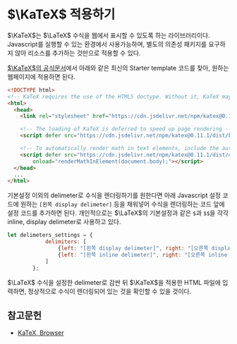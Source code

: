 <!---
title: "$\\KaTeX$ 적용하기"
category: Typesetting
language: Korean
--->

# $\KaTeX$ 적용하기

$\KaTeX$는 $\LaTeX$ 수식을 웹에서 표시할 수 있도록 하는 라이브러리이다.
Javascript를 실행할 수 있는 환경에서 사용가능하며, 별도의 의존성 패키지를
요구하지 않아 리소스를 추가하는 것만으로 적용할 수 있다.

[$\KaTeX$의 공식문서](https://katex.org/docs/browser.html)에서 아래와 같은 최신의 Starter template 코드를 찾아,
원하는 웹페이지에 적용하면 된다.

```html
<!DOCTYPE html>
<!-- KaTeX requires the use of the HTML5 doctype. Without it, KaTeX may not render properly -->
<html>
  <head>
    <link rel="stylesheet" href="https://cdn.jsdelivr.net/npm/katex@0.11.1/dist/katex.min.css" integrity="sha384-zB1R0rpPzHqg7Kpt0Aljp8JPLqbXI3bhnPWROx27a9N0Ll6ZP/+DiW/UqRcLbRjq" crossorigin="anonymous">

    <!-- The loading of KaTeX is deferred to speed up page rendering -->
    <script defer src="https://cdn.jsdelivr.net/npm/katex@0.11.1/dist/katex.min.js" integrity="sha384-y23I5Q6l+B6vatafAwxRu/0oK/79VlbSz7Q9aiSZUvyWYIYsd+qj+o24G5ZU2zJz" crossorigin="anonymous"></script>

    <!-- To automatically render math in text elements, include the auto-render extension: -->
    <script defer src="https://cdn.jsdelivr.net/npm/katex@0.11.1/dist/contrib/auto-render.min.js" integrity="sha384-kWPLUVMOks5AQFrykwIup5lo0m3iMkkHrD0uJ4H5cjeGihAutqP0yW0J6dpFiVkI" crossorigin="anonymous"
        onload="renderMathInElement(document.body);"></script>
  </head>
  ...
</html>
```

기본설정 이외의 delimeter로 수식을 렌더링하기를 원한다면
아래 Javascript 설정 코드에 원하는 `[왼쪽 display delimeter]` 등을
채워넣어 수식을 렌더링하는 코드 앞에 설정 코드를 추가하면 된다.
개인적으로는 $\LaTeX$의 기본설정과 같은 `$`과
`$$`을 각각 inline, display delimeter로 사용하고 있다.

```javascript
let delimeters_settings = {
            delimiters: [
                {left: "[왼쪽 display delimeter]", right: "[오른쪽 display delimeter]$", display: true},
                {left: "[왼쪽 inline delimeter]", right: "[오른쪽 inline delimeter]", display: false},
            ]
        };
```

$\LaTeX$ 수식을 설정한 delimeter로 감싼 뒤 $\KaTeX$을 적용한 HTML 파일에
입력하면, 정상적으로 수식이 렌더링되어 있는 것을 확인할 수 있을 것이다.

## 참고문헌

- [KaTeX, Browser](https://katex.org/docs/browser.html)
